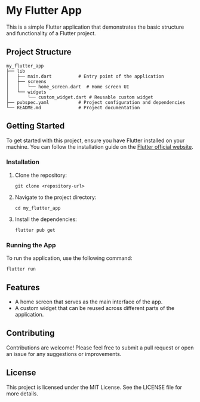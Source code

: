 # My Flutter App

This is a simple Flutter application that demonstrates the basic structure and functionality of a Flutter project.

## Project Structure

```
my_flutter_app
├── lib
│   ├── main.dart          # Entry point of the application
│   ├── screens
│   │   └── home_screen.dart  # Home screen UI
│   └── widgets
│       └── custom_widget.dart # Reusable custom widget
├── pubspec.yaml           # Project configuration and dependencies
└── README.md              # Project documentation
```

## Getting Started

To get started with this project, ensure you have Flutter installed on your machine. You can follow the installation guide on the [Flutter official website](https://flutter.dev/docs/get-started/install).

### Installation

1. Clone the repository:
   ```
   git clone <repository-url>
   ```
2. Navigate to the project directory:
   ```
   cd my_flutter_app
   ```
3. Install the dependencies:
   ```
   flutter pub get
   ```

### Running the App

To run the application, use the following command:
```
flutter run
```

## Features

- A home screen that serves as the main interface of the app.
- A custom widget that can be reused across different parts of the application.

## Contributing

Contributions are welcome! Please feel free to submit a pull request or open an issue for any suggestions or improvements.

## License

This project is licensed under the MIT License. See the LICENSE file for more details.